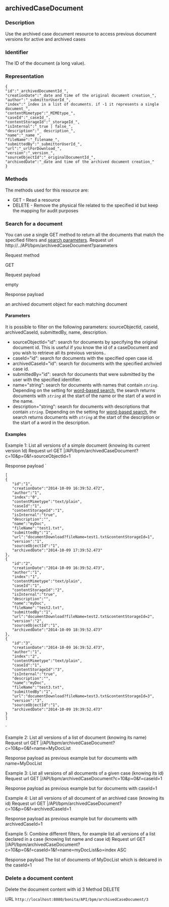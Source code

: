 ## archivedCaseDocument

### Description

Use the archived case document resource to access previous document versions for active and archived cases

### Identifier

The ID of the document (a long value).

### Representation

    {
    "id":"_archivedDocumentId_", 
    "creationDate":"_date and time of the original document creation_", 
    "author":"_submittorUserId_", 
    "index":"_index in a list of documents. if -1 it represents a single document_", 
    "contentMimetype":"_MIMEtype_", 
    "caseId":"_caseId_", 
    "contentStorageId":"_storageId_", 
    "isInternal":"_true | false_", 
    "description":"_ description_", 
    "name":"_name_", 
    "fileName":"_filename_", 
    "submittedBy":"_submittorUserId_", 
    "url":"_urlForDownload_", 
    "version":"_version_", 
    "sourceObjectId":"_originalDocumentId_", 
    "archivedDate":"_date and time of the archived document creation_"
    }
    

### Methods

The methods used for this resource are:

* GET - Read a resource
* DELETE - Remove the physical file related to the specified id but keep the mapping for audit purposes

### Search for a document

You can use a single GET method to return all the documents that match the specified filters and [search parameters](/rest-api-overview.html#standard_search_params).
Request url
http://../API/bpm/archivedCaseDocument?parameters

Request method

GET

Request payload

empty

Response payload

an archived document object for each matching document

#### Parameters

It is possible to filter on the following parameters: sourceObjectId, caseId, archivedCaseId, submittedBy, name, description.

* sourceObjectId="id": search for documents by specifying the original document id. 
This is useful if you know the id of a caseDocument and you wish to retrieve all its previous versions..
* caseId="id": search for documents with the specified open case id.
* archivedCaseId="id": search for documents with the specified archvied case id.
* submittedBy="id": search for documents that were submitted by the user with the specified identifier.
* name="string": search for documents with names that contain _`string`_. 
Depending on the setting for [word-based search](/using-list-and-search-methods.html), the search returns documents with _`string`_ at the start of the name or the start of a word in the name.
* description="string": search for documents with descriptions that contain _`string`_. 
Depending on the setting for [word-based search](/using-list-and-search-methods.html), the search returns documents with _`string`_ at the start of the description or the start of a word in the description.

#### Examples

Example 1: List all versions of a simple document (knowing its current version Id)
Request url
GET |/API/bpm/archivedCaseDocument?c=10&p=0&f=sourceObjectId=1

Response payload
`
    
    [
    {
       "id":"1",
       "creationDate":"2014-10-09 16:39:52.472", 
       "author":"1",
       "index":"0",
       "contentMimetype":"text/plain",
       "caseId":"1",
       "contentStorageId":"1",
       "isInternal":"true",
       "description":"",
       "name":"myDoc",
       "fileName":"test1.txt",
       "submittedBy":"1",
       "url":"documentDownload?fileName=test1.txt&contentStorageId=1",
       "version":"1",
       "sourceObjectId":"1",
       "archivedDate":"2014-10-09 17:39:52.473"
    },
    {
       "id":"2", 
       "creationDate":"2014-10-09 16:39:52.473", 
       "author":"1", 
       "index":"1", 
       "contentMimetype":"text/plain", 
       "caseId":"1", 
       "contentStorageId":"2", 
       "isInternal":"true", 
       "description":"", 
       "name":"myDoc", 
       "fileName":"test2.txt", 
       "submittedBy":"1", 
       "url":"documentDownload?fileName=test2.txt&contentStorageId=2", 
       "version":"2", 
       "sourceObjectId":"1",
       "archivedDate":"2014-10-09 18:39:52.473"
    },
    {
       "id":"3", 
       "creationDate":"2014-10-09 16:39:52.473", 
       "author":"1", 
       "index":"2", 
       "contentMimetype":"text/plain", 
       "caseId":"1", 
       "contentStorageId":"3", 
       "isInternal":"true", 
       "description":"", 
       "name":"myDoc", 
       "fileName":"test3.txt", 
       "submittedBy":"1", 
       "url":"documentDownload?fileName=test3.txt&contentStorageId=3", 
       "version":"3",
       "sourceObjectId":"1", 
       "archivedDate":"2014-10-09 19:39:52.473" 
    }
    ]
    

`

Example 2: List all versions of a list of document (knowing its name)
Request url
GET |/API/bpm/archivedCaseDocument?c=10&p=0&f=name=MyDocList

Response payload
as previous example but for documents with name=MyDocList

Example 3: List all versions of all documents of a given case (knowing its id)
Request url
GET |/API/bpm/archivedCaseDocument?c=10&p=0&f=caseId=1

Response payload
as previous example but for documents with caseId=1

Example 4: List all versions of all document of an archived case (knowing its id)
Request url
GET |/API/bpm/archivedCaseDocument?c=10&p=0&f=archivedCaseId=1

Response payload
as previous example but for documents with archivedCaseId=1

Example 5: Combine different filters, for example list all versions of a list declared in a case (knowing list name and case id)
Request url
GET |/API/bpm/archivedCaseDocument?c=10&p=0&f=caseId=1&f=name=myDocList&o=index ASC

Response payload
The list of documents of MyDocList which is delcared in the caseId=1

### Delete a document content

Delete the document content with id 3
Method
DELETE

URL
`http://localhost:8080/bonita/API/bpm/archivedCaseDocument/3`